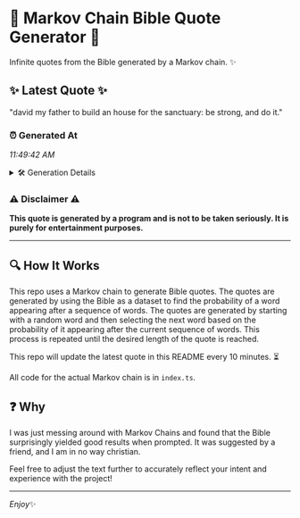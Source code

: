 # 📖 Markov Chain Bible Quote Generator 📖

Infinite quotes from the Bible generated by a Markov chain. ✨

## ✨ Latest Quote ✨
"david my father to build an house for the sanctuary: be strong, and do it."

### ⏰ Generated At
*11:49:42 AM*

<details>
    <summary>🛠️ Generation Details</summary>
    <p>
        <strong>🌱 Seed:</strong> david<br>
        <strong>🔄 Iterations:</strong> 14<br>
        <strong>📜 Context History:</strong><br>[ david ]: my<br>[ david, my ]: father<br>[ david, my, father ]: to<br>[ david, my, father, to ]: build<br>[ david, my, father, to, build ]: an<br>[ david, my, father, to, build, an ]: house<br>[ my, father, to, build, an, house ]: for<br>[ father, to, build, an, house, for ]: the<br>[ to, build, an, house, for, the ]: sanctuary:<br>[ build, an, house, for, the, sanctuary: ]: be<br>[ an, house, for, the, sanctuary:, be ]: strong,<br>[ house, for, the, sanctuary:, be, strong, ]: and<br>[ for, the, sanctuary:, be, strong,, and ]: do<br>[ the, sanctuary:, be, strong,, and, do ]: it.<br>
    </p>
</details>

### ⚠️ Disclaimer ⚠️
**This quote is generated by a program and is not to be taken seriously. It is purely for entertainment purposes.**

---

## 🔍 How It Works

This repo uses a Markov chain to generate Bible quotes. The quotes are generated by using the Bible as a dataset to find the probability of a word appearing after a sequence of words. The quotes are generated by starting with a random word and then selecting the next word based on the probability of it appearing after the current sequence of words. This process is repeated until the desired length of the quote is reached.

This repo will update the latest quote in this README every 10 minutes. ⏳

All code for the actual Markov chain is in `index.ts`.

## ❓ Why

I was just messing around with Markov Chains and found that the Bible surprisingly yielded good results when prompted. 
It was suggested by a friend, and I am in no way christian.

Feel free to adjust the text further to accurately reflect your intent and experience with the project!

---

*Enjoy*✨
